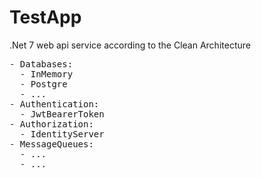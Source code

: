# TestApp
<p>.Net 7 web api service according to the Clean Architecture
<pre>- Databases:
  - InMemory
  - Postgre
  - ...
- Authentication:
  - JwtBearerToken
- Authorization:
  - IdentityServer
- MessageQueues:
  - ...
  - ...</pre>